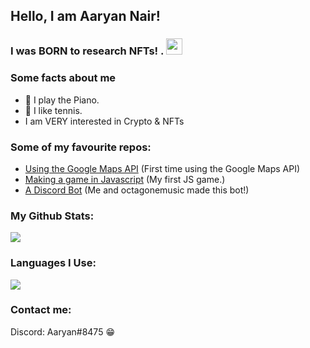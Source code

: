 
## Hello, I am Aaryan Nair!
### I was **BORN** to research NFTs! . <img src="https://camo.githubusercontent.com/ce1fd41d44bdf48f3f738661fef2983847fa959ebf80b9b03639c26b8d4e322f/68747470733a2f2f63646e2e646973636f72646170702e636f6d2f656d6f6a69732f3538353635393237303736373537353034302e6769663f763d31" width="26px" style="position: relative;align: left;">

### Some facts about me
-   🎵 I play the Piano.
-   🎾 I like tennis.
-   I am VERY interested in Crypto & NFTs 

### Some of my favourite repos:
-   [Using the Google Maps API](https://github.com/WebDevGamer2011/Google-Maps-API) (First time using the Google Maps API)
-   [Making a game in Javascript](https://github.com/WebDevGamer2011/Js-Game) (My first JS game.)
-   [A Discord Bot](https://github.com/PlebusSupremus1234/Langtons-Ant) (Me and octagonemusic made this bot!)

### My Github Stats:
<img src="https://github-readme-stats.vercel.app/api?username=WDG2011&show_icons=true&locale=en&theme=default&layout=compact">

### Languages I Use:
<img src="https://github-readme-stats.vercel.app/api/top-langs?username=WDG2011&show_icons=true&locale=en&layout=compact&theme=default">


### Contact me:
Discord: Aaryan#8475  😁
